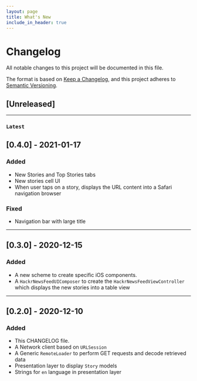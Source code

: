 ```yaml
---
layout: page
title: What's New
include_in_header: true
---
```


# Changelog

All notable changes to this project will be documented in this file.

The format is based on [Keep a Changelog](https://keepachangelog.com/en/1.0.0/),
and this project adheres to [Semantic Versioning](https://semver.org/spec/v2.0.0.html).

## [Unreleased]

---

### `Latest`
## [0.4.0] - 2021-01-17

### Added 

- New Stories and Top Stories tabs
- New stories cell UI
- When user taps on a story, displays the URL content into a Safari navigation browser 

### Fixed

- Navigation bar with large title

---

## [0.3.0] - 2020-12-15

### Added

- A new scheme to create specific iOS components.
- A `HackrNewsFeedUIComposer` to create the `HackrNewsFeedViewController` which displays the new stories into a table view

---

## [0.2.0] - 2020-12-10

### Added

- This CHANGELOG file.
- A Network client based on `URLSession`
- A Generic `RemoteLoader`  to perform GET requests and decode retrieved data
- Presentation layer to display `Story` models
- Strings for `en` language in presentation layer